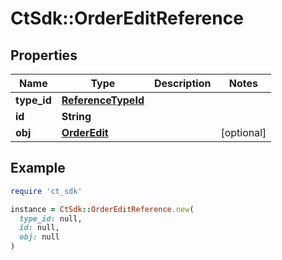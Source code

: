 # CtSdk::OrderEditReference

## Properties

| Name | Type | Description | Notes |
| ---- | ---- | ----------- | ----- |
| **type_id** | [**ReferenceTypeId**](ReferenceTypeId.md) |  |  |
| **id** | **String** |  |  |
| **obj** | [**OrderEdit**](OrderEdit.md) |  | [optional] |

## Example

```ruby
require 'ct_sdk'

instance = CtSdk::OrderEditReference.new(
  type_id: null,
  id: null,
  obj: null
)
```

